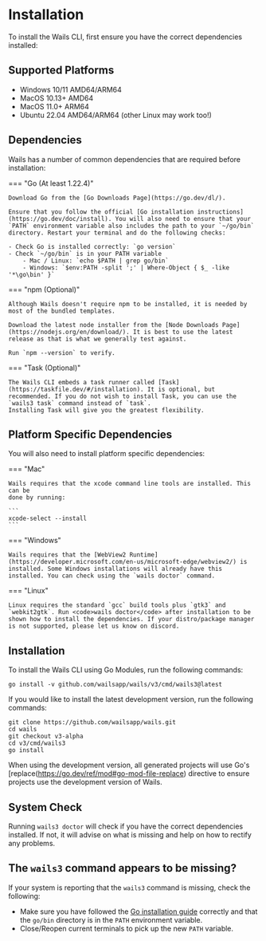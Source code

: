 # Installation

To install the Wails CLI, first ensure you have the correct dependencies installed:

## Supported Platforms

- Windows 10/11 AMD64/ARM64
- MacOS 10.13+ AMD64
- MacOS 11.0+ ARM64
- Ubuntu 22.04 AMD64/ARM64 (other Linux may work too!)

## Dependencies

Wails has a number of common dependencies that are required before installation:

=== "Go (At least 1.22.4)"

    Download Go from the [Go Downloads Page](https://go.dev/dl/).

    Ensure that you follow the official [Go installation instructions](https://go.dev/doc/install). You will also need to ensure that your `PATH` environment variable also includes the path to your `~/go/bin` directory. Restart your terminal and do the following checks:

    - Check Go is installed correctly: `go version`
    - Check `~/go/bin` is in your PATH variable
        - Mac / Linux: `echo $PATH | grep go/bin`
        - Windows: `$env:PATH -split ';' | Where-Object { $_ -like '*\go\bin' }`

=== "npm (Optional)"

    Although Wails doesn't require npm to be installed, it is needed by most of the bundled templates.

    Download the latest node installer from the [Node Downloads Page](https://nodejs.org/en/download/). It is best to use the latest release as that is what we generally test against.

    Run `npm --version` to verify.

=== "Task (Optional)"

    The Wails CLI embeds a task runner called [Task](https://taskfile.dev/#/installation). It is optional, but recommended. If you do not wish to install Task, you can use the `wails3 task` command instead of `task`.
    Installing Task will give you the greatest flexibility.

## Platform Specific Dependencies

You will also need to install platform specific dependencies:

=== "Mac"

    Wails requires that the xcode command line tools are installed. This can be
    done by running:

    ```
    xcode-select --install
    ```

=== "Windows"

    Wails requires that the [WebView2 Runtime](https://developer.microsoft.com/en-us/microsoft-edge/webview2/) is installed. Some Windows installations will already have this installed. You can check using the `wails doctor` command.

=== "Linux"

    Linux requires the standard `gcc` build tools plus `gtk3` and `webkit2gtk`. Run <code>wails doctor</code> after installation to be shown how to install the dependencies. If your distro/package manager is not supported, please let us know on discord.

## Installation

To install the Wails CLI using Go Modules, run the following commands:

```shell
go install -v github.com/wailsapp/wails/v3/cmd/wails3@latest
```

If you would like to install the latest development version, run the following commands:

```shell
git clone https://github.com/wailsapp/wails.git
cd wails
git checkout v3-alpha
cd v3/cmd/wails3
go install
```

When using the development version, all generated projects will use Go's [replace(https://go.dev/ref/mod#go-mod-file-replace) directive
to ensure projects use the development version of Wails.

## System Check

Running `wails3 doctor` will check if you have the correct dependencies
installed. If not, it will advise on what is missing and help on how to rectify
any problems.

## The `wails3` command appears to be missing?

If your system is reporting that the `wails3` command is missing, check the
following:

- Make sure you have followed the [Go installation guide](#__tabbed_1_1) correctly and that the `go/bin` directory is in the `PATH` environment variable.
- Close/Reopen current terminals to pick up the new `PATH` variable.

